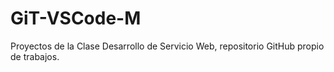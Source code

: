 # GiT-VSCode-M
Proyectos de la Clase Desarrollo de Servicio Web, repositorio GitHub propio de trabajos.
